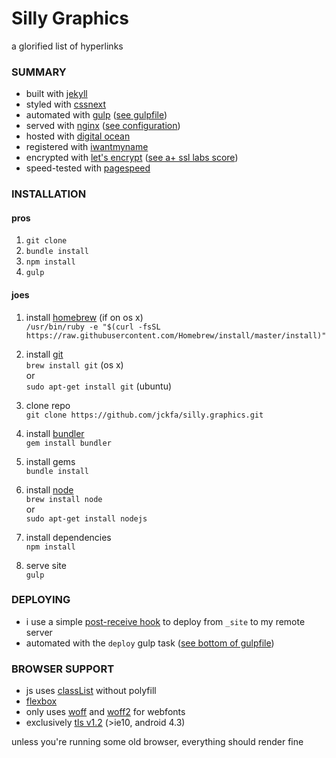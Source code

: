 # Silly Graphics
a glorified list of hyperlinks

### SUMMARY
- built with [jekyll][1]
- styled with [cssnext][4]
- automated with [gulp][2] ([see gulpfile][3])
- served with [nginx][5] ([see configuration][6])
- hosted with [digital ocean][7]
- registered with [iwantmyname][17]
- encrypted with [let's encrypt][9] ([see a+ ssl labs score][8])
- speed-tested with [pagespeed][10]

### INSTALLATION

#### pros
1. `git clone`
2. `bundle install`
3. `npm install`
4. `gulp`

#### joes
1. install [homebrew][19] (if on os x) <br>
`/usr/bin/ruby -e "$(curl -fsSL https://raw.githubusercontent.com/Homebrew/install/master/install)"`

2. install [git][20] <br>
`brew install git` (os x) <br>
or <br>
`sudo apt-get install git` (ubuntu)

3. clone repo <br>
`git clone https://github.com/jckfa/silly.graphics.git`

4. install [bundler][21] <br>
`gem install bundler`

5. install gems <br>
`bundle install`

6. install [node][22] <br>
`brew install node` <br>
or <br>
`sudo apt-get install nodejs`

7. install dependencies <br>
`npm install`

8. serve site <br>
`gulp`

### DEPLOYING
- i use a simple [post-receive hook][18] to deploy from `_site` to my remote server
- automated with the `deploy` gulp task ([see bottom of gulpfile][3])

### BROWSER SUPPORT
- js uses [classList][11] without polyfill
- [flexbox][13]
- only uses [woff][14] and [woff2][15] for webfonts
- exclusively [tls v1.2][16] (>ie10, android 4.3)

unless you're running some old browser, everything should render fine


[1]: https://jekyllrb.com
[2]: http://gulpjs.com
[3]: https://github.com/jckfa/silly.graphics/blob/master/gulpfile.js
[4]: http://cssnext.io
[5]: http://nginx.org
[6]: https://github.com/jckfa/nginx-config/blob/master/sites-available/silly.graphics
[7]: https://m.do.co/c/b09c1fce4b40
[8]: https://www.ssllabs.com/ssltest/analyze.html?d=silly.graphics&latest
[9]: https://letsencrypt.org
[10]: https://developers.google.com/speed/pagespeed/insights/?url=silly.graphics&tab=mobile
[11]: http://caniuse.com/#search=classlist
[13]: http://caniuse.com/#search=flex
[14]: http://caniuse.com/#search=woff
[15]: http://caniuse.com/#search=woff2
[16]: https://github.com/jckfa/nginx-config/blob/master/conf.d/directive-only/tls.conf
[17]: https://iwantmyname.com
[18]: https://www.digitalocean.com/community/tutorials/how-to-set-up-automatic-deployment-with-git-with-a-vps
[19]: http://brew.sh/
[20]: https://git-scm.com/
[21]: https://bundler.io/
[22]: https://nodejs.org/en/
